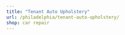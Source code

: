 ```yaml
---
title: "Tenant Auto Upholstery"
url: /philadelphia/tenant-auto-upholstery/
shop: car repair
---
```

